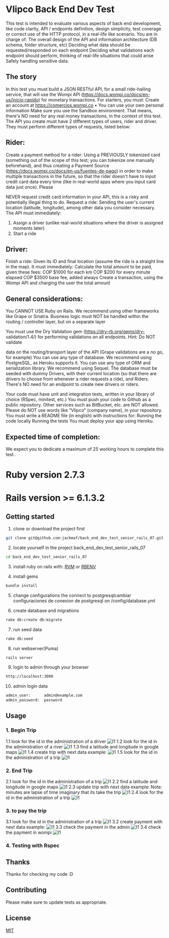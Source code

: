# Vlipco Back End Dev Test

This test is intended to evaluate various aspects of back end development, like code
clarity, API / endpoints definition, design simplicity, test coverage or correct use of
the HTTP protocol, in a real-life like scenario.
You are in charge of:
The overall design of the API and information architecture (DB schema, folder
structure, etc)
Deciding what data should be requested/responded on each endpoint
Deciding what validations each endpoint should perform, thinking of real-life
situations that could arise
Safely handling sensitive data.

## The story
In this test you must build a JSON RESTful API, for a small ride-hailing service, that
will use the Wompi API (https://docs.wompi.co/docs/en-us/inicio-rapido) for
monetary transactions. For starters, you must:
Create an account at https://comercios.wompi.co • You can use your own
personal information
Make sure you use the Sandbox environment. That means, there's NO need for
any real money transactions, in the context of this test.
The API you create must have 2 different types of users, rider and driver. They must
perform different types of requests, listed below:

## Rider:
Create a payment method for a rider: Using a PREVIOUSLY tokenized card
(something out of the scope of this test; you can tokenize one manually
beforehand), and thus creating a Payment Source
(https://docs.wompi.co/docs/en-us/fuentes-de-pago) in order to make multiple
transactions in the future, so that the rider doesn't have to input credit card data
every time (like in real-world apps where you input card data just once). Please

NEVER request credit card information in your API, this is a risky and potentially
illegal thing to do.
Request a ride: Sending the user's current location (latitude, longitude), among
other data you consider necessary. The API must immediately:
1. Assign a driver (unlike real-world situations where the driver is assigned
moments later)
2. Start a ride

## Driver:
Finish a ride: Given its ID and final location (assume the ride is a straight line in
the map). It must immediately:
Calculate the total amount to be paid, given these fees:
COP $1000 for each km
COP $200 for every minute elapsed
COP $3500 base fee, added always
Create a transaction, using the Wompi API and charging the user the total
amount

## General considerations:
You CANNOT USE Ruby on Rails. We recommend using other frameworks like
Grape or Sinatra.
Business logic must NOT be handled within the routing / controller layer, but on
a separate layer

You must use the Dry Validation gem (https://dry-rb.org/gems/dry-
validation/1.4/) for performing validations on all endpoints. Hint: Do NOT validate

data on the routing/transport layer of the API (Grape validations are a no go, for
example)
You can use any type of database. We recommend using PostgreSQL, as Heroku
supports it.
You can use any type of ORM and serialization library. We recommend using
Sequel.
The database must be seeded with dummy Drivers, with their current location
(so that there are drivers to choose from whenever a rider requests a ride), and
Riders. There's NO need for an endpoint to create new drivers or riders.

Your code must have unit and integration tests, written in your library of choice
(RSpec, minitest, etc.)
You must push your code to Github as a public repository. Other services such
as BitBucket, etc. are NOT allowed. Please do NOT use words like “Vlipco”
(company name), in your repository.
You must write a README file (in english) with instructions for:
Running the code locally
Running the tests
You must deploy your app using Heroku.

## Expected time of completion:
We expect you to dedicate a maximum of 25 working hours to complete this test.

# Ruby version 2.7.3
# Rails version >= 6.1.3.2

## Getting started

1. clone or download the project first
```bash
git clone git@github.com:jackmaf/back_end_dev_test_senior_rails_07.git
```
2. locate yourself in the project back_end_dev_test_senior_rails_07
```bash
cd back_end_dev_test_senior_rails_07
```
3. install ruby on rails with:
[RVM](https://rvm.io/)
or
[RBENV](https://gorails.com/setup/osx/11.0-big-sur)

4. install gems
```bash
bundle install
```
5. change configurations the connect to  postgresqlcambiar configuraciones de conexion de postgresql on /config/database.yml

6. create database and migrations
```bash
rake db:create db:migrate
```
7. run seed data
```bash
rake db:seed
```
8. run webserver(Puma)
```bash
rails server
```
9. login to admin through your browser
```bash
http://localhost:3000
```
10. admin login data
```bash
admin_user:      admin@example.com
admin_password:  password
```

## Usage
### 1. Begin Trip
1.1 look for the id in the administration of a driver
![I1](https://github.com/jackmaf/back_end_dev_test_senior_rails_07/tree/master/doc/guide_readme_images/search_driver.png)
1.2 look for the id in the administration of a river
![I1](https://github.com/jackmaf/back_end_dev_test_senior_rails_07/tree/master/doc/guide_readme_images/search_rider.png)
1.3 find a latitude and longitude in google maps
![I1](https://github.com/jackmaf/back_end_dev_test_senior_rails_07/tree/master/doc/guide_readme_images/maps.png)
1.4 create trip with next data example:
![I1](https://github.com/jackmaf/back_end_dev_test_senior_rails_07/tree/master/doc/guide_readme_images/create_trip.png)
1.5 look for the id in the administration of a trip
![I1](https://github.com/jackmaf/back_end_dev_test_senior_rails_07/tree/master/doc/guide_readme_images/search_trip.png)

### 2. End Trip
2.1 look for the id in the administration of a trip
![I1](https://github.com/jackmaf/back_end_dev_test_senior_rails_07/tree/master/doc/guide_readme_images/search_trip.png)
2.2 find a latitude and longitude in google maps
![I1](https://github.com/jackmaf/back_end_dev_test_senior_rails_07/tree/master/doc/guide_readme_images/maps.png)
2.3 update trip with next data example:
Note: minutes are lapse of time imaginary that its take the trip
![I1](https://github.com/jackmaf/back_end_dev_test_senior_rails_07/tree/master/doc/guide_readme_images/update_trip.png)
2.4 look for the id in the administration of a trip
![I1](https://github.com/jackmaf/back_end_dev_test_senior_rails_07/tree/master/doc/guide_readme_images/search_trip.png)

### 3. to pay the trip
3.1 look for the id in the administration of a trip
![I1](https://github.com/jackmaf/back_end_dev_test_senior_rails_07/tree/master/doc/guide_readme_images/search_trip.png)
3.2 create payment with next data example:
![I1](https://github.com/jackmaf/back_end_dev_test_senior_rails_07/tree/master/doc/guide_readme_images/create_payment.png)
3.3 check the payment in the admin
![I1](https://github.com/jackmaf/back_end_dev_test_senior_rails_07/tree/master/doc/guide_readme_images/admin_payments.png)
3.4 check the payment in wompi
![I1](https://github.com/jackmaf/back_end_dev_test_senior_rails_07/tree/master/doc/guide_readme_images/wompi.png)

### 4. Testing with Rspec

## Thanks

Thanks for checking my code :D


## Contributing

Please make sure to update tests as appropriate.

## License
[MIT](https://choosealicense.com/licenses/mit/)